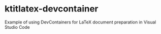 # ktitlatex-devcontainer
Example of using DevContainers for LaTeX document preparation in Visual Studio Code
